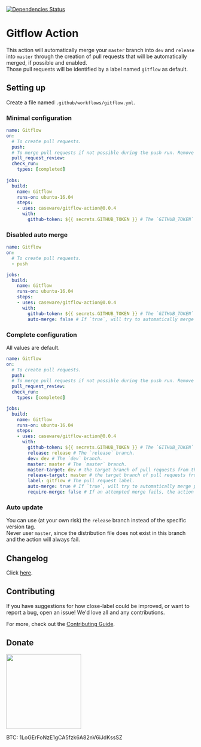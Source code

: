 [![Dependencies Status](https://david-dm.org/logerfo/gitflow-action/dev-status.svg)](https://david-dm.org/logerfo/gitflow-action?type=dev)

# Gitflow Action
This action will automatically merge your `master` branch into `dev` and `release` into `master` through the creation of pull requests that will be automatically merged, if possible and enabled.  
Those pull requests will be identified by a label named `gitflow` as default.

## Setting up
Create a file named `.github/workflows/gitflow.yml`.

### Minimal configuration
```yml
name: Gitflow
on: 
  # To create pull requests.
  push:
  # To merge pull requests if not possible during the push run. Remove if `auto-merge` is `false`.
  pull_request_review:
  check_run:
    types: [completed]
    
jobs:
  build:
    name: Gitflow
    runs-on: ubuntu-16.04
    steps:
    - uses: caseware/gitflow-action@0.0.4
      with:
        github-token: ${{ secrets.GITHUB_TOKEN }} # The `GITHUB_TOKEN` secret.
```

### Disabled auto merge
```yml
name: Gitflow
on: 
  # To create pull requests.
  - push 

jobs:
  build:
    name: Gitflow
    runs-on: ubuntu-16.04
    steps:
    - uses: caseware/gitflow-action@0.0.4
      with:
        github-token: ${{ secrets.GITHUB_TOKEN }} # The `GITHUB_TOKEN` secret.
        auto-merge: false # If `true`, will try to automatically merge the pull requests.
```

### Complete configuration
All values are default.
```yml
name: Gitflow
on: 
  # To create pull requests.
  push:
  # To merge pull requests if not possible during the push run. Remove if `auto-merge` is `false`.
  pull_request_review:
  check_run:
    types: [completed]

jobs:
  build:
    name: Gitflow
    runs-on: ubuntu-16.04
    steps:
    - uses: caseware/gitflow-action@0.0.4
      with:
        github-token: ${{ secrets.GITHUB_TOKEN }} # The `GITHUB_TOKEN` secret.
        release: release # The `release` branch.
        dev: dev # The `dev` branch.
        master: master # The `master` branch.
        master-target: dev # the target branch of pull requests from the `master` branch
        release-target: master # the target branch of pull requests from the `release` branch
        label: gitflow # The pull request label.
        auto-merge: true # If `true`, will try to automatically merge pull requests. Can also be set to `pull_request_review`, `check_run`, `push`, or a comma-separated combination of these values to only merge when handling the named events.
        require-merge: false # If an attempted merge fails, the action is considered to have failed.
```

### Auto update
You can use (at your own risk) the `release` branch instead of the specific version tag.  
Never user `master`, since the distribution file does not exist in this branch and the action will always fail.

## Changelog
Click [here](CHANGELOG.md).

## Contributing
If you have suggestions for how close-label could be improved, or want to report a bug, open an issue! We'd love all and any contributions.

For more, check out the [Contributing Guide](CONTRIBUTING.md).

## Donate

<img src="https://i.imgur.com/ndlBtuX.png" width="200">

BTC: 1LoGErFoNzE1gCA5fzk6A82nV6iJdKssSZ
